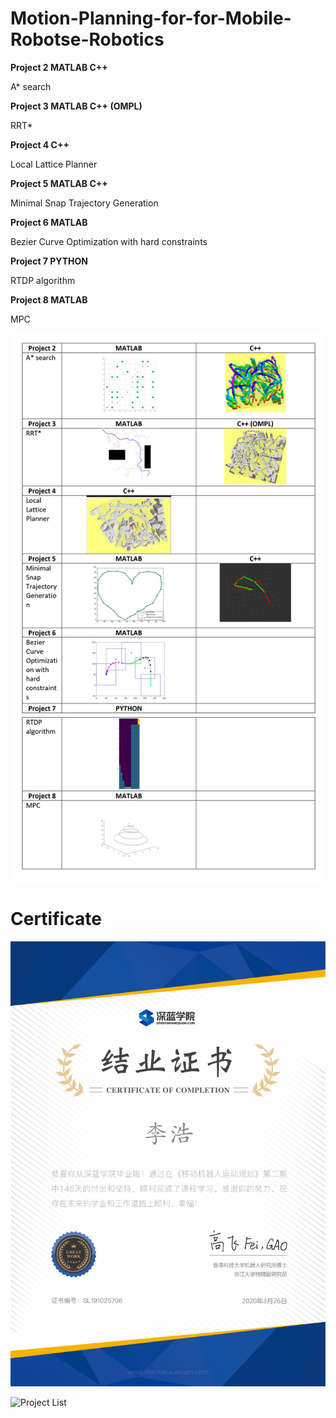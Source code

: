# Motion-Planning-for-for-Mobile-Robotse-Robotics

**Project 2	MATLAB	C++**

A* search

	 
**Project 3	MATLAB	C++ (OMPL)**

RRT*	 	 



**Project 4	C++**

Local Lattice Planner	 



**Project 5	MATLAB	C++**

Minimal Snap Trajectory Generation	

 
 
**Project 6	MATLAB**

Bezier Curve Optimization with hard constraints	 


	
**Project 7	PYTHON**

RTDP algorithm	 	



**Project 8	MATLAB**	

MPC	 	


![Project List](https://github.com/HAOLI-TUKL/motion_planning/blob/master/images/projectList.png)

# Certificate  

![Project List](https://github.com/HAOLI-TUKL/motion_planning/blob/master/images/证书.png)

![Project List](https://github.com/HAOLI-TUKL/motion_planning/blob/master/images/证书2.png)



